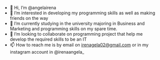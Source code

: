 - 👋 Hi, I’m @angelairena
- 👀 I’m interested in developing my programming skills as well as making friends on the way
- 🌱 I’m currently studying in the university majoring in Business and Marketing and programming skills on my spare time. 
- 💞️ I’m looking to collaborate on programming project that help me develop the required skills to be an IT
- 📫 How to reach me is by email on irenagela02@gmail.com or in my instagram account in @irenaangela_

<!---
angelairena/angelairena is a ✨ special ✨ repository because its `README.md` (this file) appears on your GitHub profile.
You can click the Preview link to take a look at your changes.
--->
